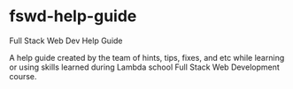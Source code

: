 # fswd-help-guide
Full Stack Web Dev Help Guide

A help guide created by the team of hints, tips, fixes, and etc while learning or using skills learned during Lambda school Full Stack Web Development course.
